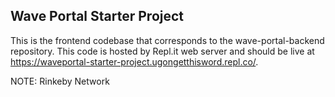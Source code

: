 ## Wave Portal Starter Project

This is the frontend codebase that corresponds to the wave-portal-backend repository. This code is hosted by Repl.it web
server and should be live at https://waveportal-starter-project.ugongetthisword.repl.co/.

NOTE: Rinkeby Network
